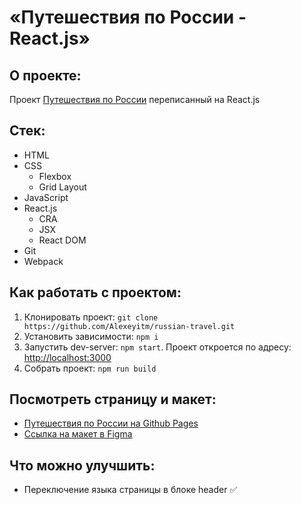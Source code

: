 # «Путешествия по России - React.js»

## О проекте:

Проект [Путешествия по России](https://github.com/Alexeyitm/russian-travel) переписанный на React.js

## Стек:

* HTML
* CSS
    * Flexbox
    * Grid Layout
* JavaScript
* React.js
  * CRA
  * JSX
  * React DOM
* Git
* Webpack

## Как работать с проектом:

1. Клонировать проект:
   `git clone https://github.com/Alexeyitm/russian-travel.git`
2. Установить зависимости:
   `npm i`
3. Запустить dev-server:
   `npm start`. Проект откроется по адресу: [http://localhost:3000](http://localhost:3000)
4. Собрать проект:
   `npm run build`

## Посмотреть страницу и макет:

* [Путешествия по России на Github Pages](https://alexeyitm.github.io/russian-travel/)
* [Ссылка на макет в Figma](https://www.figma.com/file/5S2WSbEFL6awjVWJ0NWL8Q/Sprint-3_-Russia-_-desktop-mobile?node-id=28503%3A0)

## Что можно улучшить:

* Переключение языка страницы в блоке header &#9989;